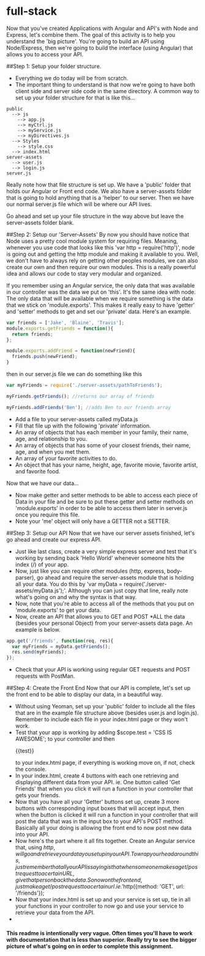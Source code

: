 full-stack
=========

Now that you've created Applications with Angular and API's with Node and Express, let's combine them. The goal of this activity is to help you understand the 'big picture'. You're going to build an API using Node/Express, then we're going to build the interface (using Angular) that allows you to access your API. 

##Step 1: Setup your folder structure. 
* Everything we do today will be from scratch. 
* The important thing to understand is that now we're going to have both client side and server side code in the same directory. A common way to set up your folder structure for that is like this...

```
public
  --> js
    --> app.js
    --> myCtrl.js
    --> myService.js
    --> myDirectives.js
  --> Styles
    --> style.css
  --> index.html
server-assets
  --> user.js
  --> login.js
server.js
```

Really note how that file structure is set up. We have a 'public' folder that holds our Angular or Front end code. We also have a server-assets folder that is going to hold anything that is a 'helper' to our server. Then we have our normal server.js file which will be where our API lives.

Go ahead and set up your file structure in the way above but leave the server-assets folder blank.

##Step 2: Setup our 'Server-Assets'
By now you should have notice that Node uses a pretty cool module system for requiring files. Meaning, whenever you use code that looks like this 'var http = require('http')', node is going out and getting the http module and making it available to you. Well, we don't have to always rely on getting other peoples modules, we can also create our own and then require our own modules. This is a really powerful idea and allows our code to stay very modular and organized. 

If you remember using an Angular service, the only data that was available in our controller was the data we put on 'this'. It's the same idea with node. The only data that will be available when we require something is the data that we stick on 'module.exports'. This makes it really easy to have 'getter' and 'setter' methods to get and set our 'private' data. Here's an example. 

```javascript
var friends = ['Jake', 'Blaine', 'Travis'];
module.exports.getFriends = function(){
  return friends;
};

module.exports.addFriend = function(newFriend){
  friends.push(newFriend);
}
```
then in our server.js file we can do something like this

```javascript
var myFriends = require('./server-assets/pathToFriends');

myFriends.getFriends(); //returns our array of friends

myFriends.addFriends('Ben'); //adds Ben to our friends array
```

* Add a file to your server-assets called myData.js
* Fill that file up with the following 'private' information. 
* An array of objects that has each member in your family, their name, age, and relationship to you.
* An array of objects that has some of your closest friends, their name, age, and when you met them.
* An array of your favorite activities to do. 
* An object that has your name, height, age, favorite movie, favorite artist, and favorite food.

Now that we have our data...
* Now make getter and setter methods to be able to access each piece of Data in your file and be sure to put these getter and setter methods on 'module.exports' in order to be able to access them later in server.js once you require this file. 
* Note your 'me' object will only have a GETTER not a SETTER.


##Step 3: Setup our API
Now that we have our server assets finished, let's go ahead and create our express API.
* Just like last class, create a very simple express server and test that it's working by sending back 'Hello World' whenever someone hits the index (/) of your app.
* Now, just like you can require other modules (http, express, body-parser), go ahead and require the server-assets module that is holding all your data. You do this by 'var myData = require('./server-assets/myData.js');'. Although you can just copy that line, really note what's going on and why the syntax is that way.
* Now, note that you're able to access all of the methods that you put on 'module.exports' to get your data.
* Now, create an API that allows you to GET and POST *ALL the data (besides your personal Object) from your server-assets data page. An example is below.
```javascript
app.get('/friends', function(req, res){
  var myFriends = myData.getFriends();
  res.send(myFriends);
});
```
* Check that your API is working using regular GET requests and POST requests with PostMan.

##Step 4: Create the Front End
Now that our API is complete, let's set up the front end to be able to display our data, in a beautiful way.
* Without using Yeoman, set up your 'public' folder to include all the files that are in the example file structure above (besides user.js and login.js). Remember to include each file in your index.html page or they won't work. 
* Test that your app is working by adding $scope.test = 'CSS IS AWESOME'; to your controller and then <p>{{test}}</p> to your index.html page, if everything is working move on, if not, check the console.
* In your index.html, create 4 buttons with each one retrieving and displaying different data from your API. ie. One button called 'Get Friends' that when you click it will run a function in your controller that gets your friends.
* Now that you have all your 'Getter' buttons set up, create 3 more buttons with corresponding input boxes that will accept input, then when the button is clicked it will run a function in your controller that will post the data that was in the input box to your API's POST method. Basically all your doing is allowing the front end to now post new data into your API.
* Now here's the part where it all fits together. Create an Angular service that, using $http, will go and retrieve your data you set up in your API. To wrap your head around this, just remember that all your API is saying is that when someone makes a get/post request to a certain URL, give that person back the data. So now on the front end, just make a get/post request to a certain url. ie. '$http({method: 'GET', url: '/friends'});
* Now that your index.html is set up and your service is set up, tie in all your functions in your controller to now go and use your service to retrieve your data from the API.
* 


<h4> This readme is intentionally very vague. Often times you'll have to work with documentation that is less than superior. Really try to see the bigger picture of what's going on in order to complete this assignment. </h4>
